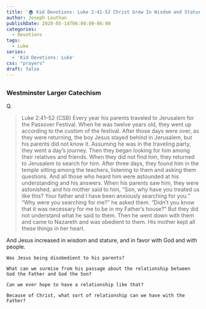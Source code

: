 ```yaml
---
title: '🏠 Kid Devotions: Luke 2:41-52 Christ Grew In Wisdom and Stature [Part 5]'
author: Joseph Louthan
publishDate: 2020-05-14T06:00:00-06:00
categories:
  - Devotions
tags:
  - Luke
series:
  - 'Kid Devotions: Luke'
css: "prayers"
draft: false
---
```


## 

### Westminster Larger Catechism

Q.

>Luke 2:41–52 (CSB) Every year his parents traveled to Jerusalem for the Passover Festival.  When he was twelve years old, they went up according to the custom of the festival.  After those days were over, as they were returning, the boy Jesus stayed behind in Jerusalem, but his parents did not know it.  Assuming he was in the traveling party, they went a day’s journey. Then they began looking for him among their relatives and friends.  When they did not find him, they returned to Jerusalem to search for him.  After three days, they found him in the temple sitting among the teachers, listening to them and asking them questions.  And all those who heard him were astounded at his understanding and his answers.  When his parents saw him, they were astonished, and his mother said to him, “Son, why have you treated us like this? Your father and I have been anxiously searching for you.”  “Why were you searching for me?” he asked them. “Didn’t you know that it was necessary for me to be in my Father’s house?”  But they did not understand what he said to them.  Then he went down with them and came to Nazareth and was obedient to them. His mother kept all these things in her heart.

And Jesus increased in wisdom and stature, and in favor with God and with people.

```text
Was Jesus being disobedient to his parents?

What can we surmise from his passage about the relationship between God the Father and God the Son?

Can we ever hope to have a relationship like that?

Because of Christ, what sort of relationship can we have with the Father?
```
